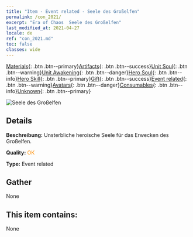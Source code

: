 ```yaml
---
title: "Item - Event related - Seele des Großelfen"
permalink: /con_2021/
excerpt: "Era of Chaos  Seele des Großelfen"
last_modified_at: 2021-04-27
locale: de
ref: "con_2021.md"
toc: false
classes: wide
---
```

 [Materials](/ItemsDE/){: .btn .btn--primary}[Artifacts](/ItemsDE/Artifacts/){: .btn .btn--success}[Unit Soul](/ItemsDE/UnitSoul/){: .btn .btn--warning}[Unit Awakening](/ItemsDE/UnitAwakening/){: .btn .btn--danger}[Hero Soul](/ItemsDE/HeroSoul/){: .btn .btn--info}[Hero Skill](/ItemsDE/HeroSkill/){: .btn .btn--primary}[Gift](/ItemsDE/Gift/){: .btn .btn--success}[Event related](/ItemsDE/Events/){: .btn .btn--warning}[Avatars](/ItemsDE/Avatars/){: .btn .btn--danger}[Consumables](/ItemsDE/Consumables/){: .btn .btn--info}[Unknown](/ItemsDE/Unknown/){: .btn .btn--primary}

 ![Seele des Großelfen](/images/t/juexing_203.png)

## Details
 **Beschreibung:** Unsterbliche heroische Seele für das Erwecken des Großelfen.

 **Quality:** <span style="color: #FF8C00">OK</span>

 **Type:** Event related

## Gather

  None

## This item contains:

  None

